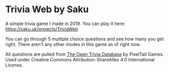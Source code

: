 # Trivia Web by Saku
A simple trivia game I made in 2019.
You can play it here: https://saku.uk/projects/TriviaWeb

You can go through 5 multiple choice questions and see how many you get right.
There aren't any other modes in this game as of right now.

All questions are pulled from [The Open Trivia Database](https://opentdb.com) by PixelTail Games. Used under Creative Commons Attribution-ShareAlike 4.0 International License.